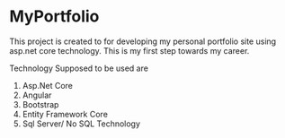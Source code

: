 # MyPortfolio
This project is created to for developing my personal portfolio site using asp.net core technology. This is my first step towards my career.

Technology Supposed to be used are
1. Asp.Net Core
2. Angular
3. Bootstrap
4. Entity Framework Core
5. Sql Server/ No SQL Technology
